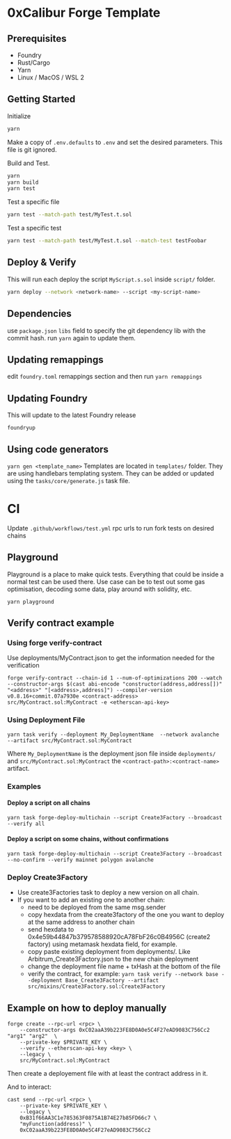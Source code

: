 # 0xCalibur Forge Template

## Prerequisites
- Foundry
- Rust/Cargo
- Yarn
- Linux / MacOS / WSL 2

## Getting Started

Initialize
```sh
yarn
```

Make a copy of `.env.defaults` to `.env` and set the desired parameters. This file is git ignored.

Build and Test.

```sh
yarn
yarn build
yarn test
```

Test a specific file
```sh
yarn test --match-path test/MyTest.t.sol
```

Test a specific test
```sh
yarn test --match-path test/MyTest.t.sol --match-test testFoobar
```

## Deploy & Verify
This will run each deploy the script `MyScript.s.sol` inside `script/` folder.
```sh
yarn deploy --network <network-name> --script <my-script-name>
```

## Dependencies
use `package.json` `libs` field to specify the git dependency lib with the commit hash.
run `yarn` again to update them.

## Updating remappings
edit `foundry.toml` remappings section and then run `yarn remappings`

## Updating Foundry
This will update to the latest Foundry release
```
foundryup
```

## Using code generators
```yarn gen <template_name>```
Templates are located in `templates/` folder. They are using handlebars templating system.
They can be added or updated using the `tasks/core/generate.js` task file.

# CI
Update `.github/workflows/test.yml` rpc urls to run fork tests on desired chains

## Playground
Playground is a place to make quick tests. Everything that could be inside a normal test can be used there.
Use case can be to test out some gas optimisation, decoding some data, play around with solidity, etc.
```
yarn playground
```

## Verify contract example

### Using forge verify-contract
Use deployments/MyContract.json to get the information needed for the verification

```
forge verify-contract --chain-id 1 --num-of-optimizations 200 --watch --constructor-args $(cast abi-encode "constructor(address,address[])" "<address>" "[<address>,address]") --compiler-version v0.8.16+commit.07a7930e <contract-address> src/MyContract.sol:MyContract -e <etherscan-api-key>
```

### Using Deployment File
```
yarn task verify --deployment My_DeploymentName  --network avalanche  --artifact src/MyContract.sol:MyContract
```

Where `My_DeploymentName` is the deployment json file inside `deployments/` and `src/MyContract.sol:MyContract` the `<contract-path>:<contract-name>` artifact.

### Examples
#### Deploy a script on all chains
```
yarn task forge-deploy-multichain --script Create3Factory --broadcast --verify all
```

#### Deploy a script on some chains, without confirmations
```
yarn task forge-deploy-multichain --script Create3Factory --broadcast --no-confirm --verify mainnet polygon avalanche
```

### Deploy Create3Factory
- Use create3Factories task to deploy a new version on all chain.
- If you want to add an existing one to another chain:
    - need to be deployed from the same msg.sender
    - copy hexdata from the create3factory of the one you want to deploy at the same address to another chain
    - send hexdata to 0x4e59b44847b379578588920cA78FbF26c0B4956C (create2 factory) using metamask hexdata field, for example.
    - copy paste existing deployment from deployments/. Like Arbitrum_Create3Factory.json to the new chain deployment
    - change the deployment file name + txHash at the bottom of the file
    - verify the contract, for example:
        `yarn task verify --network base --deployment Base_Create3Factory --artifact src/mixins/Create3Factory.sol:Create3Factory`

## Example on how to deploy manually
```
forge create --rpc-url <rpc> \
    --constructor-args 0xC02aaA39b223FE8D0A0e5C4F27eAD9083C756Cc2 "arg1" "arg2"  \
    --private-key $PRIVATE_KEY \
    --verify --etherscan-api-key <key> \
    --legacy \
    src/MyContract.sol:MyContract
```

Then create a deployement file with at least the contract address in it.

And to interact:

```
cast send --rpc-url <rpc> \
    --private-key $PRIVATE_KEY \
    --legacy \
    0xB31f66AA3C1e785363F0875A1B74E27b85FD66c7 \
    "myFunction(address)" \
    0xC02aaA39b223FE8D0A0e5C4F27eAD9083C756Cc2
```
